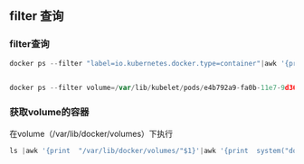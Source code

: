 ## filter 查询

### filter查询

```go
docker ps --filter "label=io.kubernetes.docker.type=container"|awk '{print $1}'


docker ps --filter volume=/var/lib/kubelet/pods/e4b792a9-fa0b-11e7-9d36-5254b24cbf5e/etc-hosts

```

### 获取volume的容器
在volume（/var/lib/docker/volumes）下执行
```go
ls |awk '{print  "/var/lib/docker/volumes/"$1}'|awk '{print  system("docker ps --filter volume="$1)}'
```